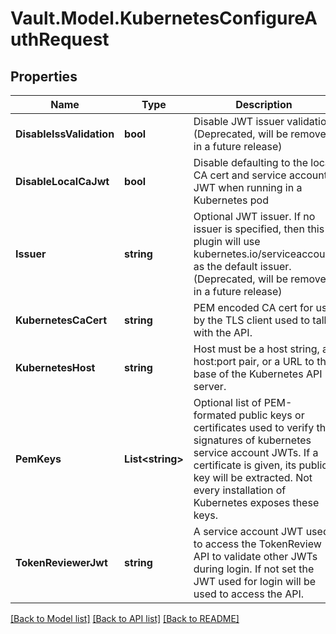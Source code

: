 # Vault.Model.KubernetesConfigureAuthRequest

## Properties

Name | Type | Description | Notes
------------ | ------------- | ------------- | -------------
**DisableIssValidation** | **bool** | Disable JWT issuer validation (Deprecated, will be removed in a future release) | [optional] [default to true]
**DisableLocalCaJwt** | **bool** | Disable defaulting to the local CA cert and service account JWT when running in a Kubernetes pod | [optional] [default to false]
**Issuer** | **string** | Optional JWT issuer. If no issuer is specified, then this plugin will use kubernetes.io/serviceaccount as the default issuer. (Deprecated, will be removed in a future release) | [optional] 
**KubernetesCaCert** | **string** | PEM encoded CA cert for use by the TLS client used to talk with the API. | [optional] 
**KubernetesHost** | **string** | Host must be a host string, a host:port pair, or a URL to the base of the Kubernetes API server. | [optional] 
**PemKeys** | **List&lt;string&gt;** | Optional list of PEM-formated public keys or certificates used to verify the signatures of kubernetes service account JWTs. If a certificate is given, its public key will be extracted. Not every installation of Kubernetes exposes these keys. | [optional] 
**TokenReviewerJwt** | **string** | A service account JWT used to access the TokenReview API to validate other JWTs during login. If not set the JWT used for login will be used to access the API. | [optional] 

[[Back to Model list]](../README.md#documentation-for-models) [[Back to API list]](../README.md#documentation-for-api-endpoints) [[Back to README]](../README.md)

